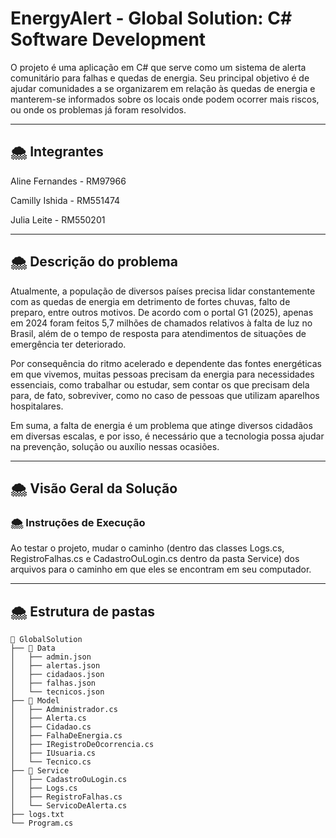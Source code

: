 # EnergyAlert - Global Solution: C# Software Development 

O projeto é uma aplicação em C# que serve como um sistema de alerta comunitário para falhas e quedas de energia. Seu principal objetivo é de ajudar comunidades a se organizarem em relação às quedas de energia e manterem-se informados sobre os locais onde podem ocorrer mais riscos, ou onde os problemas já foram resolvidos.

---

## 🌨️ Integrantes

Aline Fernandes - RM97966

Camilly Ishida - RM551474

Julia Leite - RM550201

---

## 🌨️ Descrição do problema

Atualmente, a população de diversos países precisa lidar constantemente com as quedas de energia em detrimento de fortes chuvas, falto de preparo, entre outros motivos. De acordo com o portal G1 (2025), apenas em 2024 foram feitos 5,7 milhões de chamados relativos à falta de luz no Brasil, além de o tempo de resposta para atendimentos de situações de emergência ter deteriorado.

Por consequência do ritmo acelerado e dependente das fontes energéticas em que vivemos, muitas pessoas precisam da energia para necessidades essenciais, como trabalhar ou estudar, sem contar os que precisam dela para, de fato, sobreviver, como no caso de pessoas que utilizam aparelhos hospitalares.

Em suma, a falta de energia é um problema que atinge diversos cidadãos em diversas escalas, e por isso, é necessário que a tecnologia possa ajudar na prevenção, solução ou auxílio nessas ocasiões.

---

## 🌨️ Visão Geral da Solução


### 🌨️ Instruções de Execução
Ao testar o projeto, mudar o caminho (dentro das classes Logs.cs, RegistroFalhas.cs e CadastroOuLogin.cs dentro da pasta Service) dos arquivos para o caminho em que eles se encontram em seu computador.

---
## 🌨️ Estrutura de pastas

```
📁 GlobalSolution
├── 📁 Data
│   ├── admin.json
│   ├── alertas.json
│   ├── cidadaos.json
│   ├── falhas.json
│   └── tecnicos.json
├── 📁 Model
│   ├── Administrador.cs
│   ├── Alerta.cs
│   ├── Cidadao.cs
│   ├── FalhaDeEnergia.cs
│   ├── IRegistroDeOcorrencia.cs
│   ├── IUsuaria.cs
│   └── Tecnico.cs
├── 📁 Service
│   ├── CadastroOuLogin.cs
│   ├── Logs.cs
│   ├── RegistroFalhas.cs
│   └── ServicoDeAlerta.cs
├── logs.txt
└── Program.cs
```
